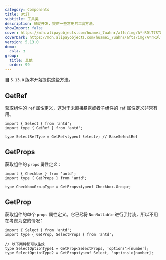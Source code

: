 ```yaml
---
category: Components
title: Util
subtitle: 工具类
description: 辅助开发，提供一些常用的工具方法。
showImport: false
cover: https://mdn.alipayobjects.com/huamei_7uahnr/afts/img/A*rRDlT7ST8DUAAAAAAAAAAAAADrJ8AQ/original
coverDark: https://mdn.alipayobjects.com/huamei_7uahnr/afts/img/A*rRDlT7ST8DUAAAAAAAAAAAAADrJ8AQ/original
version: 5.13.0
demo:
  cols: 2
group:
  title: 其他
  order: 99
---
```


自 `5.13.0` 版本开始提供这些方法。

## GetRef

获取组件的 `ref` 属性定义，这对于未直接暴露或者子组件的 `ref` 属性定义非常有用。

```tsx
import { Select } from 'antd';
import type { GetRef } from 'antd';

type SelectRefType = GetRef<typeof Select>; // BaseSelectRef
```

## GetProps

获取组件的 `props` 属性定义：

```tsx
import { Checkbox } from 'antd';
import type { GetProps } from 'antd';

type CheckboxGroupType = GetProps<typeof Checkbox.Group>;
```

## GetProp

获取组件的单个 `props` 属性定义。它已经将 `NonNullable` 进行了封装，所以不用在考虑为空的情况：

```tsx
import { Select } from 'antd';
import type { GetProp, SelectProps } from 'antd';

// 以下两种都可以生效
type SelectOptionType1 = GetProp<SelectProps, 'options'>[number];
type SelectOptionType2 = GetProp<typeof Select, 'options'>[number];
```
